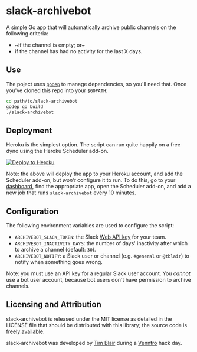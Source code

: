 # slack-archivebot

A simple Go app that will automatically archive public channels on the
following criteria:

* ~if the channel is empty; or~
* if the channel has had no activity for the last X days.

## Use

The poject uses [`godep`](https://github.com/tools/godep) to manage
dependencies, so you'll need that.  Once you've cloned this repo into your
`$GOPATH`:

```sh
cd path/to/slack-archivebot
godep go build
./slack-archivebot
```

## Deployment

Heroku is the simplest option.  The script can run quite happily on a free dyno
using the Heroku Scheduler add-on.

[![Deploy to Heroku](https://www.herokucdn.com/deploy/button.svg)][herokudeploy]

Note: the above will deploy the app to your Heroku account, and add the
Scheduler add-on, but _won't_ configure it to run.  To do this, go to your
[dashboard](https://dashboard.heroku.com/apps), find the appropriate app, open
the Scheduler add-on, and add a new job that runs `slack-archivebot` every 10
minutes.

## Configuration

The following environment variables are used to configure the script:

* `ARCHIVEBOT_SLACK_TOKEN`: the Slack [Web API key](https://api.slack.com/web)
  for your team.
* `ARCHIVEBOT_INACTIVITY_DAYS`: the number of days' inactivity after which to
  archive a channel (default: `30`).
* `ARCHIVEBOT_NOTIFY`: a Slack user or channel (e.g. `#general` or `@tblair`)
  to notify when something goes wrong.

Note: you must use an API key for a regular Slack user account.  You _cannot_
use a bot user account, because bot users don't have permission to archive
channels.

## Licensing and Attribution

slack-archivebot is released under the MIT license as detailed in the LICENSE
file that should be distributed with this library; the source code is [freely
available](http://github.com/timblair/slack-archivebot).

slack-archivebot was developed by [Tim Blair](http://tim.bla.ir/) during a
[Venntro](http://venntro.com/) hack day.

[herokudeploy]: https://heroku.com/deploy?template=https://github.com/timblair/slack-archivebot
